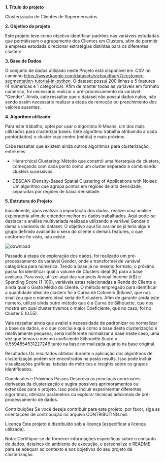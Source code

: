 **1. Título do projeto**

Clusterização de Clientes de Supermercados

**2. Objetivo do projeto**

Este projeto teve como objetivo identificar padrões nas variáveis estudadas que permitissem o agrupamento dos Clientes em Clusters, afim de permitir a empresa estudada direcionar estratégias distintas para os diferentes clusters.

**3. Base de Dados**

O conjunto de dados utilizado neste Projeto está disponível em .CSV no caminho https://www.kaggle.com/datasets/vjchoudhary7/customer-segmentation-tutorial-in-python.
O dataset possui 200 linhas e 5 features (4 númericas e 1 categórica). Afim de manter todas as variáveis em formáto númerico, foi necessário realizar o pré-processamento da variável "Gender".
Ainda, cale ressaltar que o dataset não possui dados nulos, não sendo assim necessário realizar a etapa de remoção ou preechimento dos valores ausentes.
 
**4. Algoritmo utilizado**

Para este trabalho, optei por usar o algoritmo K-Means, um dos mais utilizados para clusterizar bases. Este algoritmo trabalha atribuindo a cada ponto(dados) o cluster cujo centro (média) é mais próximo.

Cabe ressaltar que existem ainda outros algoritmos para clusterização, entre eles:

- Hierarchical Clustering: Método que constrói uma hierarquia de clusters, começando com cada ponto como um cluster separado e combinando clusters sucessivos.
* DBSCAN (Density-Based Spatial Clustering of Applications with Noise): Um algoritmo que agrupa pontos em regiões de alta densidade, separadas por regiões de baixa densidade.

**5. Estrutura do Projeto**

Inicialmente, após realizar a importação dos dados, realizei uma análise exploratória afim de entender melhor os dados trabalhados. Aqui pode-se destacar a análise multivariada realizada utilizando a variável Gender x demais variáveis do dataset. O objetivo aqui foi avaliar se já teria algum grupo definido avaliando o sexo do cliente x demais features, o que conforme foi visto, não existe.

![download](https://github.com/alissonotavioudi/Aprendizagem_nao_supervisionada-Clusterizacao_de_Clientes-/assets/153277228/612d3a8c-b763-4414-943b-b48d4fed77ad)

Passado a etapa de exploração dos dados, foi realizado um pré-processamento da variável Gender, onde a transformei de variável categórica para númerica.
Tendo a base já no mesmo formato, o próximo passo foi identificar qual o volume de Clusters ideal (K) para a base avaliada. Para isso, utilizei aqui das variáveis Annual Income (k$) e Spending Score (1-100), variáveis estas relacionadas a Renda do Cliente e ainda qual o Gasto Médio do cliente.
O método empregado para identificar a quantidade ideal de clusters foi a Curva de Cotovelo (Elbow), que nos sinalizou que o número ideal seria de 5 clusters. Afim de garantir ainda este número, utilizei ainda outro método que é a Curva de Silhouette, que nos mostra em qual cluster tivemos o maior Coeficiente, que no caso, foi no Cluster 5 (0.55).

Vale ressaltar ainda que avaliei a necessidade de padronizar ou normalizar a base de dados, e o que conclui é que como a base desta clusterização é relativamente pequena, seria indiferente normalizar a base neste caso, uma vez que temos o mesmo coeficiente Silhouette Score = 0.5594854531227246 tanto na base normalizada quanto na base original.

Resultados
Os resultados obtidos durante a aplicação dos algoritmos de clusterização podem ser encontrados na pasta results. Isso pode incluir visualizações gráficas, tabelas de métricas e insights sobre os grupos identificados.

Conclusões e Próximos Passos
Descreva as principais conclusões derivadas da clusterização e sugira possíveis aprimoramentos ou extensões para o projeto. Isso pode incluir experimentar diferentes algoritmos, otimizar parâmetros ou explorar técnicas adicionais de pré-processamento de dados.

Contribuições
Se você deseja contribuir para este projeto, por favor, siga as orientações de contribuição no arquivo CONTRIBUTING.md.

Licença
Este projeto é distribuído sob a licença [especificar a licença utilizada].

Nota: Certifique-se de fornecer informações específicas sobre o conjunto de dados, detalhes do ambiente de execução, e personalize o README para se adequar ao contexto e aos objetivos do seu projeto de clusterização.
